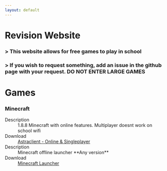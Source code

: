 ```yaml
---
layout: default
---
```

# Revision Website


### > This website allows for free games to play in school
### > If you wish to request something, add an issue in the github page with your request. **DO NOT ENTER LARGE GAMES**


# Games


### Minecraft

<dl>
  <dt>Description</dd>
  <dd>1.8.8 Minecraft with online features. Multiplayer doesnt work on school wifi</dd>
  <dt>Download</dt>
  <dd> 
    <a href="https://astraclientorg.github.io">Astraclient - Online & Singleplayer</a>
  </dd>
  <dt>Description</dd>
  <dd>Minecraft offline launcher **Any version**</dd>
  <dt>Download</dt>
  <dd> 
    <a href="https://drive.google.com/file/d/1BZhF0tdOe5n6Ed7ll2rE812WoHuDste0/view?usp=drivesdk">Minecraft Launcher</a>
  </dd>
</dl>

